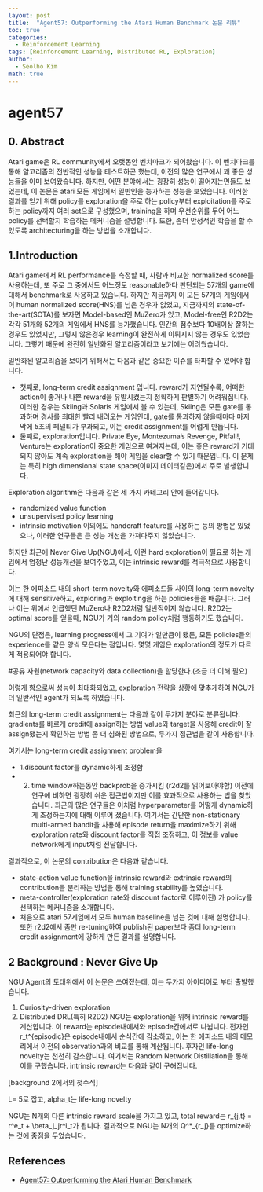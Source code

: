 ```yaml
---
layout: post
title:  "Agent57: Outperforming the Atari Human Benchmark 논문 리뷰"
toc: true
categories: 
  - Reinforcement Learning 
tags: [Reinforcement Learning, Distributed RL, Exploration]
author:
  - Seolho Kim
math: true
---
```


# agent57

## 0. Abstract

Atari game은 RL community에서 오랫동안 벤치마크가 되어왔습니다. 이 벤치마크를 통해 알고리즘의 전반적인 성능을 테스트하곤 했는데, 이전의 많은 연구에서 꽤 좋은 성능들을 이미 보여왔습니다. 하지만, 어떤 분야에서는 굉장히 성능이 떨어지는면들도 보였는데, 이 논문은 atari 모든 게임에서 일반인을 능가하는 성능을 보였습니다. 이러한 결과를 얻기 위해 policy를 exploration을 주로 하는 policy부터 exploitation를 주로 하는 policy까지 여러 set으로 구성했으며, training을 하며 우선순위를 두어 어느 policy를 선택할지 학습하는 메커니즘을 설명합니다. 또한, 좀더 안정적인 학습을 할 수 있도록 architecturing을 하는 방법을 소개합니다.

## 1.Introduction

Atari game에서 RL performance를 측정할 때, 사람과 비교한 normalized score를 사용하는데, 또 주로 그 중에서도 어느정도 reasonable하다 판단되는 57개의 game에 대해서   benchmark로 사용하고 있습니다. 하지만 지금까지 이 모든 57개의 게임에서 이 human normalized score(HNS)를 넘은 경우가 없었고, 지금까지의 state-of-the-art(SOTA)를 보자면 Model-based인 MuZero가 있고, Model-free인 R2D2는 각각 51개와 52개의 게임에서 HNS를 능가했습니다. 인간의 점수보다 10배이상 잘하는 경우도 있었지만, 그렇지 않은경우 learning이 완전하게 이뤄지지 않는 경우도 있었습니다. 그렇기 때문에 완전히 일반화된 알고리즘이라고 보기에는 어려웠습니다.

일반화된 알고리즘을 보이기 위해서는 다음과 같은 중요한 이슈를 타파할 수 있어야 합니다.
* 첫째로, long-term credit assignment 입니다. reward가 지연될수록, 어떠한 action이 좋거나 나쁜 reward을 유발시켰는지 정확하게 판별하기 어려워집니다. 이러한 경우는 Skiing과 Solaris 게임에서 볼 수 있는데, Skiing은 모든 gate를 통과하며 경사를 최대한 빨리 내려오는 게임인데, gate를 통과하지 않을때마다 마지막에 5초의 페널티가 부과되고, 이는 credit assignment를 어렵게 만듭니다.
* 둘째로, exploration입니다. Private Eye, Montezuma’s Revenge, Pitfall!, Venture는 exploration이 중요한 게임으로 여겨지는데, 이는 좋은 reward가 기대되지 않아도 계속 exploration을 해야 게임을 clear할 수 있기 때문입니다. 이 문제는 특히 high dimensional state space(이미지 데이터같은)에서 주로 발생합니다.

Exploration algorithm은 다음과 같은 세 가지 카테고리 안에 들어갑니다.
* randomized value function
* unsupervised policy learning
* intrinsic motivation
이외에도 handcraft feature를 사용하는 등의 방법은 있었으나, 이러한 연구들은 큰 성능 개선을 가져다주지 않았습니다. 

하지만 최근에 Never Give Up(NGU)에서, 이런 hard exploration이 필요로 하는 게임에서 엄청난 성능개선을 보여주었고, 이는 intrinsic reward를 적극적으로 사용합니다.

이는 한 에피소드 내의 short-term novelty와 에피소드들 사이의 long-term novelty에 대해 sensitive하고, exploring과 exploiting을 하는 policies들을 배웁니다. 그러나 이는 위에서 언급했던 MuZero나 R2D2처럼 일반적이지 않습니다. R2D2는 optimal score를 얻을때, NGU가 거의 random policy처럼 행동하기도 했습니다.

NGU의 단점은, learning progress에서 그 기여가 얼만큼이 됐든, 모든 policies들의 experience를 같은 양씩 모은다는 점입니다. 몇몇 게임은 exploration의 정도가 다르게 적용되어야 합니다. 

#공유 자원(network capacity와 data collection)을 할당한다.(조금 더 이해 필요)

이렇게 함으로써 성능이 최대화되었고, exploration 전략을 상황에 맞추게하여 NGU가 더 일반적인 agent가 되도록 하였습니다.

최근의 long-term credit assignment는 다음과 같이 두가지 분야로 분류됩니다.
gradients를 바르게 credit에 assign하는 방법
value와 target을 사용해 credit이 잘 assign됐는지 확인하는 방법
좀 더 심화된 방법으로, 두가지 접근법을 같이 사용합니다.

여기서는 long-term credit assignment problem을 
* 1.discount factor를 dynamic하게 조정함
* 2. time window하는동안 backprob을 증가시킴 (r2d2를 읽어보아야함)
이전에 연구에 비하면 굉장히 쉬운 접근법이지만 이를 효과적으로 사용하는 법을 찾았습니다. 최근의 많은 연구들은 이처럼 hyperparameter를 어떻게 dynamic하게 조정하는지에 대해 이루어 졌습니다. 여기서는 간단한 non-stationary multi-armed bandit을 사용해 episode return을 maximize하기 위해 exploration rate와 discount factor를 직접 조정하고, 이 정보를 value network에게 input처럼 전달합니다.

결과적으로, 이 논문의 contribution은 다음과 같습니다.
* state-action value function을 intrinsic reward와 extrinsic reward의 contribution을 분리하는 방법을 통해 training stability를 높였습니다.
* meta-controller(exploration rate와 discount factor로 이루어진) 가 policy를 선택하는 메커니즘을 소개합니다.
* 처음으로 atari 57게임에서 모두 human baseline을 넘는 것에 대해 설명합니다. 또한 r2d2에서 좀만 re-tuning하여 publish된 paper보다 좀더 long-term credit assignment에 강하게 만든 결과를 설명합니다.

## 2 Background : Never Give Up

NGU Agent의 토대위에서 이 논문은 쓰여졌는데, 이는 두가지 아이디어로 부터 출발했습니다.
1. Curiosity-driven exploration
2. Distributed DRL(특히 R2D2)
NGU는 exploration을 위해 intrinsic reward를 계산합니다. 이 reward는 episode내에서와 episode간에서로 나뉩니다. 
전자인 r_t^{episodic}은 episode내에서 순식간에 감소하고, 이는 한 에피소드 내의 메모리에서 이전의 observation과의 비교를 통해 계산됩니다. 
후자인 life-long novelty는 천천히 감소합니다. 여기서는 Random Network Distillation을 통해 이를 구했습니다.
intrinsic reward는 다음과 같이 구해집니다. 

[background 2에서의 첫수식]

L= 5로 잡고, alpha_t는 life-long novelty 

NGU는 N개의 다른 intrinsic reward scale을 가지고 있고, total reward는 r_{j,t} = r^e_t + \beta_j_jr^i_t가 됩니다. 결과적으로 NGU는 N개의 Q^*_{r_j}를 optimize하는 것에 중점을 두었습니다. 

## References
- [Agent57: Outperforming the Atari Human Benchmark](https://arxiv.org/abs/2003.13350)
